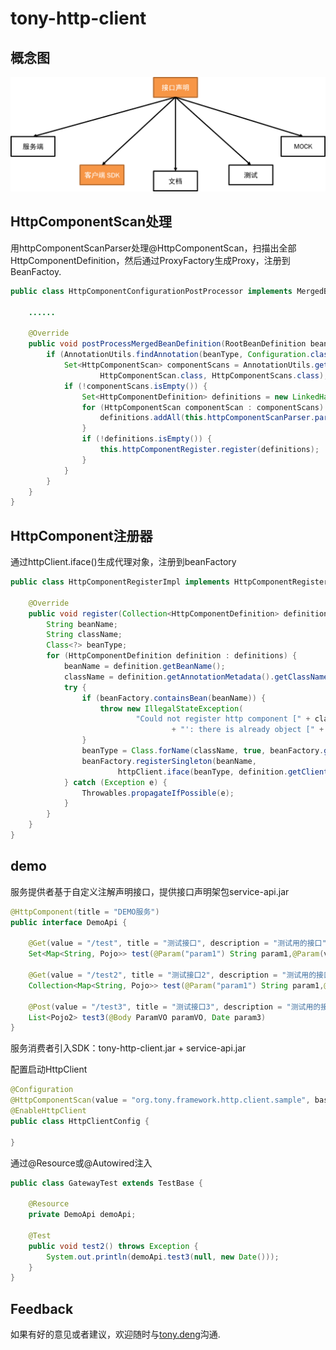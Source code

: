 # tony-http-client

## 概念图

![tony-http-client](../images/tony-http/tony-http-client.png)

## HttpComponentScan处理

用httpComponentScanParser处理@HttpComponentScan，扫描出全部HttpComponentDefinition，然后通过ProxyFactory生成Proxy，注册到BeanFactoy.

```java
public class HttpComponentConfigurationPostProcessor implements MergedBeanDefinitionPostProcessor {

    ......

	@Override
	public void postProcessMergedBeanDefinition(RootBeanDefinition beanDefinition, Class<?> beanType, String beanName) {
		if (AnnotationUtils.findAnnotation(beanType, Configuration.class) != null) {
			Set<HttpComponentScan> componentScans = AnnotationUtils.getRepeatableAnnotations(beanType,
					HttpComponentScan.class, HttpComponentScans.class);
			if (!componentScans.isEmpty()) {
				Set<HttpComponentDefinition> definitions = new LinkedHashSet<HttpComponentDefinition>();
				for (HttpComponentScan componentScan : componentScans) {
					definitions.addAll(this.httpComponentScanParser.parse(componentScan, beanType.getName()));
				}
				if (!definitions.isEmpty()) {
					this.httpComponentRegister.register(definitions);
				}
			}
		}
	}
}
```

## HttpComponent注册器

通过httpClient.iface()生成代理对象，注册到beanFactory

```java
public class HttpComponentRegisterImpl implements HttpComponentRegister, BeanFactoryAware {
    
	@Override
	public void register(Collection<HttpComponentDefinition> definitions) {
		String beanName;
		String className;
		Class<?> beanType;
		for (HttpComponentDefinition definition : definitions) {
			beanName = definition.getBeanName();
			className = definition.getAnnotationMetadata().getClassName();
			try {
				if (beanFactory.containsBean(beanName)) {
					throw new IllegalStateException(
							"Could not register http component [" + className + "] under bean name '" + beanName
									+ "': there is already object [" + beanFactory.getBean(beanName) + "] bound");
				}
				beanType = Class.forName(className, true, beanFactory.getBeanClassLoader());
				beanFactory.registerSingleton(beanName,
						httpClient.iface(beanType, definition.getClientSecurer(), definition.getBaseURI()));
			} catch (Exception e) {
				Throwables.propagateIfPossible(e);
			}
		}
	}
}
```

## demo

服务提供者基于自定义注解声明接口，提供接口声明架包service-api.jar
```java
@HttpComponent(title = "DEMO服务")
public interface DemoApi {

	@Get(value = "/test", title = "测试接口", description = "测试用的接口")
	Set<Map<String, Pojo>> test(@Param("param1") String param1,@Param(value = "param2") Set<Map<String, Pojo>> param2,@Param(value = "param5", required = false) Date param3)

	@Get(value = "/test2", title = "测试接口2", description = "测试用的接口")
	Collection<Map<String, Pojo>> test(@Param("param1") String param1,@Param(value = "param2") Collection<Map<String, Pojo>> param2, @Param(value = "param5", required = false) Date param3)

	@Post(value = "/test3", title = "测试接口3", description = "测试用的接口")
	List<Pojo2> test3(@Body ParamVO paramVO, Date param3)
}
```

服务消费者引入SDK：tony-http-client.jar + service-api.jar

配置启动HttpClient
```java
@Configuration
@HttpComponentScan(value = "org.tony.framework.http.client.sample", baseURI = "http://localhost:8082/")
@EnableHttpClient
public class HttpClientConfig {

}
```

通过@Resource或@Autowired注入
```java
public class GatewayTest extends TestBase {

    @Resource
    private DemoApi demoApi;

    @Test
    public void test2() throws Exception {
        System.out.println(demoApi.test3(null, new Date()));
    }
}
```

## Feedback

如果有好的意见或者建议，欢迎随时与[tony.deng][mail]沟通.

 [mail]: mailto:dz_005@163.com
